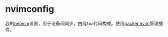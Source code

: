 # nvimconfig

我的[neovim](https://neovim.io/)设置，用于设备间同步。由纯`lua`代码构成。使用[packer.nvim](https://github.com/wbthomason/packer.nvim)管理插件。
